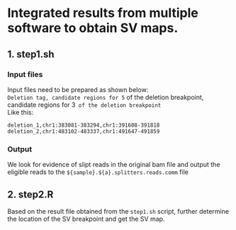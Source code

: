 # Integrated results from multiple software to obtain SV maps.
## 1. step1.sh
### Input files
Input files need to be prepared as shown below:  
`Deletion tag, candidate regions for 5` of the deletion breakpoint, candidate regions for 3` of the deletion breakpoint`  
Like this:
```
deletion_1,chr1:383081-383294,chr1:391608-391818
deletion_2,chr1:483102-483337,chr1:491647-491859
```
### Output
We look for evidence of slipt reads in the original bam file and output the eligible reads to the `${sample}.${a}.splitters.reads.comm` file

## 2. step2.R
Based on the result file obtained from the `step1.sh` script, further determine the location of the SV breakpoint and get the SV map.
